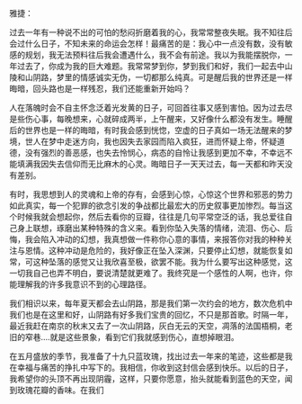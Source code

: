 雅捷：

过去一年有一种说不出的可怕的愁闷折磨着我的心，我常常整夜失眠。我不知往后会过什么日子，不知未来的命运会怎样！最痛苦的是：我心中一点没有数，没有敏感的规划，我无法预料往后我会遭遇什么，我不会有前途。我以为我能摆脱你，一年过去了，你成为我的巨大难题。我常常梦到你，梦到我们和好，我们一起去中山陵和山阴路，梦里的情感诚实无伪，一切都那么纯真。可是醒后我的世界还是一样晦暗，回头路也是一样残忍，我们还能重新开始吗？

人在落魄时会不自主怀念泛着光发黄的日子，可回首往事又感到害怕。因为过去尽是些伤心事，每晚想来，心就碎成两半，上午醒来，又好像什么都没有发生。睡醒后的世界也是一样的晦暗，有时我会感到恍惚，空虚的日子真如一场无法醒来的梦境，世人在梦中走迷方向，我也因失去家园而陷入疯狂，进而怀疑上帝，怀疑道德，没有强烈的善恶感，也失去怜悯心，病态的自怜让我感到更加不幸，不幸远不能填满我因失去信仰而无比麻木的心灵。晦暗日子一天天过去，每一天都和昨天没有差别。

有时，我思想到人的灵魂和上帝的存有，会感到心惊，心惊这个世界和邪恶的势力如此真实，每一个犯罪的欲念引发的争战都比最宏大的历史叙事更加惨烈。每当这个时候我就会想起你，然后去看你的豆瓣，往往是几句平常空泛的话，我总爱往自己身上联想，琢磨出某种特殊的含义来。看到你坠入失落的情绪，流泪、伤心、后悔，我会陷入冲动的幻想，我真想做一件称你心意的事情，来报答你对我的种种关注与恩情。这种冲动是危险的，我好像正在坠入深渊，只要停止幻想，就能恢复如常，可这种坠落的感觉又让我欣喜至极，欲罢不能。我为什么要写出这种感觉，这一切我自己也弄不明白，要说清楚就更难了。我终究是一个感性的人啊，也许，你能理解我的许多我意识不到的心理路径。







我们相识以来，每年夏天都会去山阴路，那是我们第一次约会的地方，数次危机中我们也是在这里和好，山阴路有好多我们宝贵的回忆，不只是那首歌。时隔一年，最近我赶在南京的秋末又去了一次山阴路，灰白无云的天空，凋落的法国梧桐，老旧的窄巷....就是这些景象，看到它们我就感到伤心，直想掉眼泪。





在五月盛放的季节，我准备了十九只蓝玫瑰，找出过去一年来的笔迹，这些都是我在幸福与痛苦的挣扎中写下的。我相信，你收到这封信会感到快乐。以后的日子，我希望你的头顶不再出现阴霾，这样，只要你愿意，抬头就能看到蓝色的天空，闻到玫瑰花瓣的香味。在我们